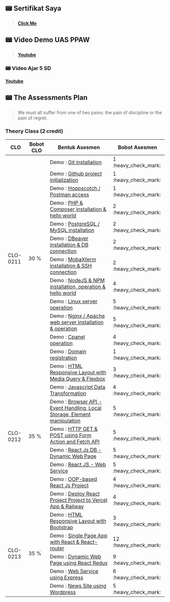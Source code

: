 ## 📟 Sertifikat Saya

> <a href="https://github.com/romijatmiko/IF215008/tree/main/SERTIFIKAT"><strong>Click Me</strong></a>

## 📟 Video Demo UAS PPAW

> <a href="https://www.youtube.com/watch?v=I7Oe5pYa1Ew&t=1258s"><strong>Youtube</strong></a>

### 📟 Video Ajar 5 SD

<a href="https://www.youtube.com/watch?v=rHgFg5rJPfk&t=92s&ab_channel=RomiJatmiko"> <strong>Youtube</strong> </a>

## 📟 The Assessments Plan

> We must all suffer from one of two pains: the pain of discipline or the pain of regret.

### Theory Class (2 credit)

<table>
    <thead>
        <tr>
            <th>CLO</th>
            <th>Bobot CLO</th>
            <th>Bentuk Asesmen</th>
            <th>Bobot Asesmen</th>
        </tr>
    </thead>
    <tbody>
        <tr>
            <td rowspan=13>CLO-0211</td>
            <td rowspan=13>30 %</td>
        </tr>
        <tr>
            <td>Demo : <a href="https://github.com/romijatmiko/IF215008/tree/main/PRAKTIKUM/1-Git%20installation">Git installation</a></td><td>1 :heavy_check_mark:</td>
        </tr>
        <tr>
            <td>Demo : <a href="https://github.com/romijatmiko/IF215008/tree/main/PRAKTIKUM/2-Github%20project%20initialization">Github project initialization</td><td>1 :heavy_check_mark:</td>
        </tr>
        <tr>
            <td>Demo : <a href="https://github.com/romijatmiko/IF215008/tree/main/PRAKTIKUM/3-Hoppscotch%20%20Postman%20access">Hoppscotch / Postman access</td><td>1 :heavy_check_mark:</td>
        </tr>
        <tr>
            <td>Demo : <a href="https://github.com/romijatmiko/IF215008/tree/main/PRAKTIKUM/4-PHP%20%26%20Composer%20installation%20%26%20hello%20world">PHP & Composer installation & hello world</td><td>2 :heavy_check_mark:</td>
        </tr>
        <tr>
            <td>Demo : <a href="https://github.com/romijatmiko/IF215008/tree/main/PRAKTIKUM/5-PostgreSQL%20%20MySQL%20installation">PostgreSQL / MySQL installation</td><td>2 :heavy_check_mark:</td>
        </tr>        
        <tr>
            <td>Demo : <a href="https://github.com/romijatmiko/IF215008/tree/main/PRAKTIKUM/6-DBeaver%20installation%20%26%20DB%20connection">DBeaver installation & DB connection</td><td>2 :heavy_check_mark:</td>
        </tr>
        <tr>
            <td>Demo : <a href="https://github.com/romijatmiko/IF215008/tree/main/PRAKTIKUM/7-MobaXterm%20installation%20%26%20SSH%20connection">MobaXterm installation & SSH connection</td><td>2 :heavy_check_mark:</td>
        </tr>
        <tr>
            <td>Demo : <a href="https://github.com/romijatmiko/IF215008/tree/main/PRAKTIKUM/8-NodeJS%20%26%20NPM%20installation%2C%20operation%20%26%20hello%20world">NodeJS & NPM installation, operation & hello world</td><td>4 :heavy_check_mark:</td>
        </tr>
        <tr>
            <td>Demo : <a href="https://github.com/romijatmiko/IF215008/tree/main/PRAKTIKUM/9-Linux%20server%20operation">Linux server operation</td><td>5 :heavy_check_mark:</td>
        </tr>
        <tr>
            <td>Demo : <a href="https://github.com/romijatmiko/IF215008/tree/main/PRAKTIKUM/10-Nginx%20Apache%20web%20server%20installation%20%26%20operation">Nginx / Apache web server installation & operation</td><td>5 :heavy_check_mark: </td>
        </tr>
        <tr>
            <td>Demo : <a href="https://github.com/romijatmiko/IF215008/tree/main/PRAKTIKUM/11-Cpanel%20operation">Cpanel operation</td><td>4 :heavy_check_mark:</td>
        </tr>
        <tr>
            <td>Demo : <a href="https://github.com/romijatmiko/IF215008/tree/main/PRAKTIKUM/12-Domain%20registration">Domain registration</td><td>1 :heavy_check_mark:</td>
        </tr>
        <tr>
            <td rowspan=9>CLO-0212</td>
            <td rowspan=9>35 %</td>
        </tr>
        <tr>
            <td>Demo : <a href="https://github.com/romijatmiko/IF215008/tree/main/PRAKTIKUM/13-HTML%20Responsive%20Layout%20with%20Media%20Query%20%26%20Flexbox">HTML Responsive Layout with Media Query & Flexbox</td><td>3 :heavy_check_mark:</td>
        </tr>
        <tr>
            <td>Demo : <a href="https://github.com/romijatmiko/IF215008/tree/main/PRAKTIKUM/14-Javascript%20Data%20Transformation">Javascript Data Transformation</td><td>4 :heavy_check_mark:</td>
        </tr>
        <tr>
            <td>Demo : <a href="https://github.com/romijatmiko/IF215008/tree/main/PRAKTIKUM/15-Browser%20API%20-%20Event%20Handling%2C%20Local%20Storage%2C%20Element%20manipulation">Browser API - Event Handling, Local Storage, Element manipulation</td><td>5 :heavy_check_mark:</td>
        </tr>
        <tr>
            <td>Demo : <a href="https://github.com/romijatmiko/IF215008/tree/main/PRAKTIKUM/16-HTTP%20GET%20%26%20POST%20using%20Form%20Action%20and%20Fetch%20API">HTTP GET & POST using Form Action and Fetch API</td><td>5 :heavy_check_mark:</td>
        </tr>    
        <tr>
            <td>Demo : <a href="https://github.com/romijatmiko/IF215008/tree/main/PRAKTIKUM/17-REACT%20JS%20DB%20-%20Dynamic%20Web%20Page">React Js DB - Dynamic Web Page</td><td>5 :heavy_check_mark:</td>
        </tr>
        <tr>
            <td>Demo : <a href="https://github.com/romijatmiko/IF215008/tree/main/PRAKTIKUM/18-REACT%20JS%20DB%20-%20Web%20Service">React JS - Web Service</td><td>5 :heavy_check_mark:</td>
        </tr>
        <tr>
            <td>Demo : <a href="https://github.com/romijatmiko/IF215008/tree/main/PRAKTIKUM/19-OOP-based%20REACT%20JS%20Project"> OOP-based React Js Project</td><td>4 :heavy_check_mark:</td>
        </tr>    
        <tr>
            <td>Demo : <a href="https://github.com/romijatmiko/IF215008/tree/main/PRAKTIKUM/20-Deploy%20React%20Project">  Deploy React Project Project to Vercel App & Railway</td><td>4 :heavy_check_mark:</td>
        </tr>
        <tr>
            <td rowspan=6>CLO-0213</td>
            <td rowspan=6>35 %</td>
        </tr>
        <tr>
            <td>Demo : <a href="https://github.com/romijatmiko/IF215008/tree/main/PRAKTIKUM/20-HTML%20Responsive%20Layout%20with%20Bootstrap">HTML Responsive Layout with Bootstrap</td><td>3 :heavy_check_mark:</td>
        </tr>
        <tr>
            <td>Demo : <a href="https://github.com/romijatmiko/IF215008/tree/main/PRAKTIKUM/21-Single%20Page%20App%20with%20React%20%26%20React-router">Single Page App with React & React-router</td><td>12 :heavy_check_mark:</td>
        </tr>
        <tr>
            <td>Demo : <a href="https://github.com/romijatmiko/IF215008/tree/main/PRAKTIKUM/22-Dynamic%20Web%20Page%20using%20React%20Redux">Dynamic Web Page using React Redux </td><td>9 :heavy_check_mark:</td>
        </tr>
        <tr>
            <td>Demo : <a href="https://github.com/romijatmiko/IF215008/tree/main/PRAKTIKUM/23-Web%20Service%20using%20Express"> Web Service using Express</td><td>6 :heavy_check_mark:</td>
        </tr>
        <tr>
            <td>Demo : <a href="https://github.com/romijatmiko/IF215008/tree/main/PRAKTIKUM/24-News%20Site%20using%20Wordpress"> News Site using Wordpress</td><td>5 :heavy_check_mark:</td>
        </tr>
    </tbody>
</table>
